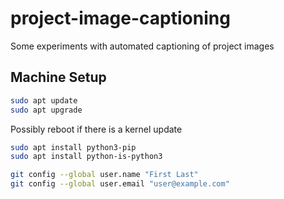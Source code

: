 # project-image-captioning
Some experiments with automated captioning of project images

## Machine Setup

```bash
sudo apt update
sudo apt upgrade
```

Possibly reboot if there is a kernel update

```bash
sudo apt install python3-pip
sudo apt install python-is-python3

git config --global user.name "First Last"
git config --global user.email "user@example.com"
```
